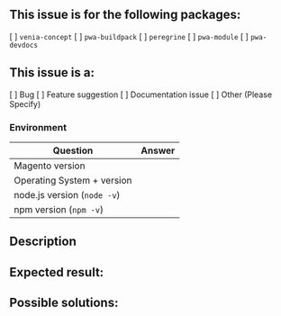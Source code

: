 <!-- (REQUIRED) What is the nature of this issue? -->

## This issue is for the following packages:

[ ] `venia-concept`
[ ] `pwa-buildpack`
[ ] `peregrine`
[ ] `pwa-module`
[ ] `pwa-devdocs`

## This issue is a:

[ ] Bug
[ ] Feature suggestion
[ ] Documentation issue
[ ] Other (Please Specify)

### Environment

| Question                    |    Answer     |
| --------------------------- | :-----------: |
| Magento version             | <!--Answer--> |
| Operating System + version  | <!--Answer--> |
| node.js version (`node -v`) | <!--Answer--> |
| npm version (`npm -v`)      | <!--Answer--> |

## Description

<!-- (REQUIRED) Describe the issue with as much detail as possible -->

## Expected result:

<!-- (REQUIRED) When this issue is resolved, what is the expected result/behavior? -->

## Possible solutions:

<!-- (OPTIONAL) What would a solution for this issue look like? -->

<!--
Thank you for taking the time to report this issue!
GitHub Issues should only be created for problems/topics related to this project's codebase.

Before submitting this issue, please make sure you are complying with our Code of Conduct:
https://github.com/magento-research/pwa-studio/blob/develop/.github/CODE_OF_CONDUCT.md

Issues that do not comply with our Code of Conduct or do not contain enough information may be closed at the maintainers' discretion.

Feel free to remove this section before creating this issue.
-->
